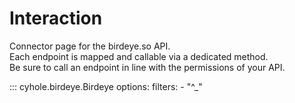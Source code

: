 # Interaction

Connector page for the birdeye.so API.  
Each endpoint is mapped and callable via a dedicated method.  
Be sure to call an endpoint in line with the permissions of your API.

::: cyhole.birdeye.Birdeye
    options:
        filters:
            - "^_"
